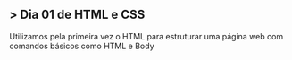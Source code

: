 ## > Dia 01 de HTML e CSS

Utilizamos pela primeira vez o HTML para estruturar uma página web com comandos básicos como HTML e Body
